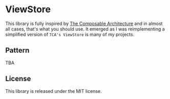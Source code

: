# ViewStore

This library is fully inspired by [The Composable Architecture](https://github.com/pointfreeco/swift-composable-architecture) and in almost all cases, that's what you should use.
It emerged as I was reimplementing a simplified version of `TCA's ViewStore` is many of my projects.

## Pattern
TBA

## License
This library is released under the MIT license.
